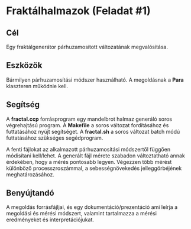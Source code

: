 # Fraktálhalmazok (Feladat #1)
## Cél
Egy fraktálgenerátor párhuzamosított változatának megvalósítása.
## Eszközök
Bármilyen párhuzamosítási módszer használható. A megoldásnak a **Para** klaszteren működnie kell.
## Segítség
A **fractal.ccp** forrásprogram egy mandelbrot halmaz generáló soros végrehajtású program.
A **Makefile** a soros változat fordításához és futtatásához nyújt segítséget.
A **fractal.sh** a soros változat batch módú futtatásához szükséges segédprogram.

A fenti fájlokat az alkalmazott párhuzamosítási módszertől függően módisítani kell/lehet.
A generált fájl mérete szabadon változtatható annak érdekében, hogy a mérés pontosabb legyen. 
Végezzen több mérést különböző processzroszámmal, a sebességnövekedés jelleggörbéjének meghatározásához. 
## Benyújtandó
A megoldás forrásfájljai, és egy dokumentáció/prezentáció ami leírja a megoldási és mérési módszert, valamint tartalmazza a mérési eredményeket és interpretációjukat. 
